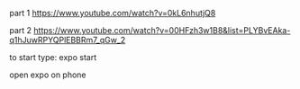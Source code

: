 part 1
https://www.youtube.com/watch?v=0kL6nhutjQ8



part 2
https://www.youtube.com/watch?v=00HFzh3w1B8&list=PLYBvEAka-q1hJuwRPYQPlEBBRm7_qGw_2



to start type:
expo start

open expo on phone 